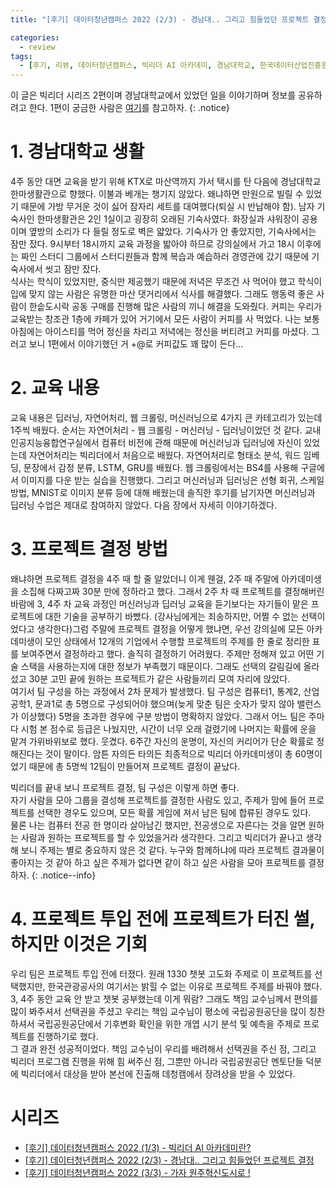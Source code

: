 ```yaml
---
title: "[후기] 데이터청년캠퍼스 2022 (2/3) - 경남대.. 그리고 힘들었던 프로젝트 결정"

categories:
  - review
tags:
  - [후기, 리뷰, 데이터청년캠퍼스, 빅리더 AI 아카데미, 경남대학교, 한국데이터산업진흥원]
---
```


이 글은 빅리더 시리즈 2편이며 경남대학교에서 있었던 일을 이야기하며 정보를 공유하려고 한다. 1편이 궁금한 사람은 [여기](https://gibum1228.github.io/review/%EB%B9%85%EB%A6%AC%EB%8D%94-%ED%9B%84%EA%B8%B0-1/)를 참고하자.
{: .notice}

# 1. 경남대학교 생활

4주 동안 대면 교육을 받기 위해 KTX로 마산역까지 가서 택시를 탄 다음에 경남대학교 한마생활관으로 향했다. 이불과 베개는 챙기지 않았다. 왜냐하면 만원으로 빌릴 수 있었기 때문에 가방 무거운 것이 싫어 잠자리 세트를 대여했다(퇴실 시 반납해야 함). 남자 기숙사인 한마생활관은 2인 1실이고 굉장히 오래된 기숙사였다. 화장실과 샤워장이 공용이며 옆방의 소리가 다 들릴 정도로 벽은 얇았다. 기숙사가 안 좋았지만, 기숙사에서는 잠만 잤다. 9시부터 18시까지 교육 과정을 밟아야 하므로 강의실에서 가고 18시 이후에는 짜인 스터디 그룹에서 스터디원들과 함께 복습과 예습하러 경영관에 갔기 때문에 기숙사에서 씻고 잠만 잤다.   
식사는 학식이 있었지만, 중식만 제공했기 때문에 저녁은 무조건 사 먹어야 했고 학식이 입에 맞지 않는 사람은 유명한 마산 댓거리에서 식사를 해결했다. 그래도 행동력 좋은 사람이 한솥도시락 공동 구매를 진행해 많은 사람의 끼니 해결을 도와줬다. 커피는 우리가 교육받는 창조관 1층에 카페가 있어 거기에서 모든 사람이 커피를 사 먹었다. 나는 보통 아침에는 아이스티를 먹어 정신을 차리고 저녁에는 정신을 버티려고 커피를 마셨다. 그러고 보니 1편에서 이야기했던 거 +@로 커피값도 꽤 많이 든다...

# 2. 교육 내용

교육 내용은 딥러닝, 자연어처리, 웹 크롤링, 머신러닝으로 4가지 큰 카테고리가 있는데 1주씩 배웠다. 순서는 자연어처리 - 웹 크롤링 - 머신러닝 - 딥러닝이었던 것 같다. 교내 인공지능융합연구실에서 컴퓨터 비전에 관해 때문에 머신러닝과 딥러닝에 자신이 있었는데 자연어처리는 빅리더에서 처음으로 배웠다. 자연어처리로 형태소 분석, 워드 임베딩, 문장에서 감정 분류, LSTM, GRU를 배웠다. 웹 크롤링에서는 BS4를 사용해 구글에서 이미지를 다운 받는 실습을 진행했다. 그리고 머신러닝과 딥러닝은 선형 회귀, 스케일 방법, MNIST로 이미지 분류 등에 대해 배웠는데 솔직한 후기를 남기자면 머신러닝과 딥러닝 수업은 제대로 참여하지 않았다. 다음 장에서 자세히 이야기하겠다.

# 3. 프로젝트 결정 방법

왜냐하면 프로젝트 결정을 4주 때 할 줄 알았더니 이게 웬걸, 2주 때 주말에 아카데미생을 소집해 다짜고짜 30분 만에 정하라고 했다. 그래서 2주 차 때 프로젝트를 결정해버린 바람에 3, 4주 차 교육 과정인 머신러닝과 딥러닝 교육을 듣기보다는 자기들이 맡은 프로젝트에 대한 기술을 공부하기 바빴다. (강사님에게는 죄송하지만, 어쩔 수 없는 선택이었다고 생각한다)그럼 주말에 프로젝트 결정을 어떻게 했냐면, 우선 강의실에 모든 아카데미생이 모인 상태에서 12개의 기업에서 수행할 프로젝트의 주제를 한 줄로 정리한 표를 보여주면서 결정하라고 했다. 솔직히 결정하기 어려웠다. 주제만 정해져 있고 어떤 기술 스택을 사용하는지에 대한 정보가 부족했기 때문이다. 그래도 선택의 갈림길에 올라섰고 30분 고민 끝에 원하는 프로젝트가 같은 사람들끼리 모여 자리에 앉았다.   
여기서 팀 구성을 하는 과정에서 2차 문제가 발생했다. 팀 구성은 컴퓨터1, 통계2, 산업공학1, 문과1로 총 5명으로 구성되어야 했으며(늦게 맞춘 팀은 숫자가 맞지 않아 밸런스가 이상했다) 5명을 초과한 경우에 구분 방법이 명확하지 않았다. 그래서 어느 팀은 주마다 시험 본 점수로 등급은 나눴지만, 시간이 너무 오래 걸렸기에 나머지는 확률에 운을 맡겨 가위바위보로 했다. 웃겼다. 6주간 자신의 운명이, 자신의 커리어가 단순 확률로 정해진다는 것이 말이다. 암튼 자의든 타의든 최종적으로 빅리더 아카데미생이 총 60명이었기 때문에 총 5명씩 12팀이 만들어져 프로젝트 결정이 끝났다.

빅리더를 끝내 보니 프로젝트 결정, 팀 구성은 이렇게 하면 좋다.   
자기 사람을 모아 그룹을 결성해 프로젝트를 결정한 사람도 있고, 주제가 맘에 들어 프로젝트를 선택한 경우도 있으며, 모든 확률 게임에 져서 남은 팀에 합류된 경우도 있다.   
물론 나는 컴퓨터 전공 한 명이라 살아남긴 했지만, 전공생으로 자른다는 것을 알면 원하는 사람과 원하는 프로젝트를 할 수 있었을거라 생각한다. 그리고 빅리더가 끝나고 생각해 보니 주제는 별로 중요하지 않은 것 같다. 누구와 함께하냐에 따라 프로젝트 결과물이 좋아지는 것 같아 하고 싶은 주제가 없다면 같이 하고 싶은 사람을 모아 프로젝트를 결정하자.
{: .notice--info}

# 4. 프로젝트 투입 전에 프로젝트가 터진 썰, 하지만 이것은 기회

우리 팀은 프로젝트 투입 전에 터졌다. 원래 1330 챗봇 고도화 주제로 이 프로젝트를 선택했지만, 한국관광공사의 여기서는 밝힐 수 없는 이유로 프로젝트 주제를 바꿔야 했다. 3, 4주 동안 교육 안 받고 챗봇 공부했는데 이게 뭐람? 그래도 책임 교수님께서 편의를 많이 봐주셔서 선택권을 주셨고 우리는 책임 교수님이 평소에 국립공원공단을 많이 칭찬하셔서 국립공원공단에서 기후변화 확인을 위한 개엽 시기 분석 및 예측을 주제로 프로젝트를 진행하기로 했다.   
그 결과 완전 성공적이었다. 책임 교수님이 우리를 배려해서 선택권을 주신 점, 그리고 빅리더 프로그램 진행을 위해 힘 써주신 점, 그뿐만 아니라 국립공원공단 멘토단들 덕분에 빅리더에서 대상을 받아 본선에 진출해 데청캠에서 장려상을 받을 수 있었다.

# 시리즈
- [[후기] 데이터청년캠퍼스 2022 (1/3) - 빅리더 AI 아카데미란?](https://gibum1228.github.io/review/%EB%B9%85%EB%A6%AC%EB%8D%94-%ED%9B%84%EA%B8%B0-1/)
- [[후기] 데이터청년캠퍼스 2022 (2/3) - 경남대.. 그리고 힘들었던 프로젝트 결정](https://gibum1228.github.io/review/%EB%B9%85%EB%A6%AC%EB%8D%94-%ED%9B%84%EA%B8%B0-2/)
- [[후기] 데이터청년캠퍼스 2022 (3/3) - 가자 원주혁신도시로 !](https://gibum1228.github.io/review/%EB%B9%85%EB%A6%AC%EB%8D%94-%ED%9B%84%EA%B8%B0-3/)